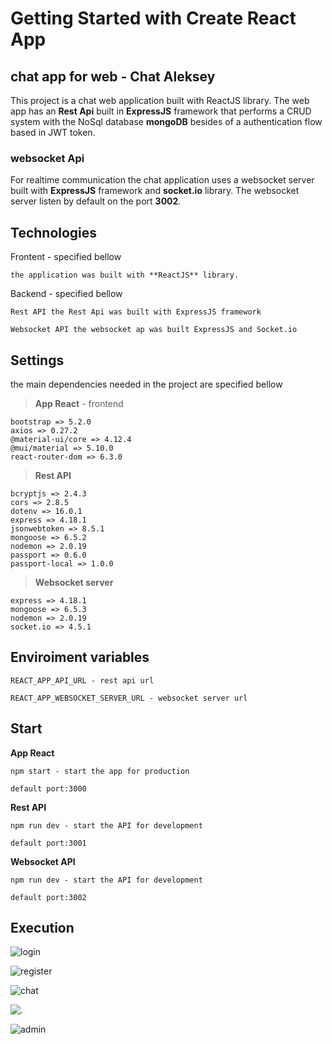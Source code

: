 # Getting Started with Create React App

## chat app for web - Chat Aleksey

This project is a chat web application built with ReactJS library. 
The web app has an **Rest Api** built in **ExpressJS** framework that performs a CRUD system with the NoSql 
database **mongoDB** besides of a authentication flow based in JWT token. 

### websocket Api

For realtime communication the chat application uses a websocket server built 
with **ExpressJS** framework and **socket.io** library. The websocket server
listen by default on the port **3002**.

## Technologies

Frontent - specified bellow
    
    the application was built with **ReactJS** library.

Backend - specified bellow

    Rest API the Rest Api was built with ExpressJS framework 

    Websocket API the websocket ap was built ExpressJS and Socket.io

## Settings

the main dependencies needed in the project are specified bellow

>**App React** - frontend

    bootstrap => 5.2.0
    axios => 0.27.2
    @material-ui/core => 4.12.4
    @mui/material => 5.10.0
    react-router-dom => 6.3.0

>**Rest API**

    bcryptjs => 2.4.3
    cors => 2.8.5
    dotenv => 16.0.1
    express => 4.18.1
    jsonwebtoken => 8.5.1
    mongoose => 6.5.2
    nodemon => 2.0.19
    passport => 0.6.0
    passport-local => 1.0.0

>**Websocket server**

    express => 4.18.1
    mongoose => 6.5.3
    nodemon => 2.0.19
    socket.io => 4.5.1

## Enviroiment variables

    REACT_APP_API_URL - rest api url

    REACT_APP_WEBSOCKET_SERVER_URL - websocket server url

## Start

**App React**

    npm start - start the app for production

    default port:3000

**Rest API**

    npm run dev - start the API for development

    default port:3001

**Websocket API** 

    npm run dev - start the API for development

    default port:3002

## Execution

![login](https://i.ibb.co/c2fDxn9/CA-login.png)

![register](https://i.ibb.co/tQzvQyN/CA-register.png)

![chat](https://i.ibb.co/RPzGTvv/CA-h.png)

![.](https://i.ibb.co/D14Qygk/CA-homepage.png)

![admin](https://i.ibb.co/RzN1DzZ/CA-admin.png)
